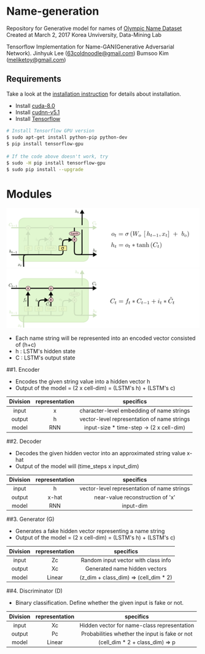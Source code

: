 Name-generation
=====================================================================================================
Repository for Generative model for names of [Olympic Name Dataset]()
Created at March 2, 2017 Korea Unviversity, Data-Mining Lab

Tensorflow Implementation for Name-GAN(Generative Adversarial Network).
Jinhyuk Lee (63coldnoodle@gmail.com)
Bumsoo Kim  (meliketoy@gmail.com)

## Requirements
Take a look at the [installation instruction](./INSTALL.md) for details about installation.
- Install [cuda-8.0](https://developer.nvidia.com/cuda-downlaods)
- Install [cudnn-v5.1](https://developer.nvidia.com/cudnn)
- Install [Tensorflow](https://www.tensorflow.org/install/install_linux)
```bash
# Install Tensorflow GPU version
$ sudo apt-get install python-pip python-dev
$ pip install tensorflow-gpu

# If the code above doesn't work, try
$ sudo -H pip install tensorflow-gpu
$ sudo pip install --upgrade
```
# Modules

![alt_tag](images/LSTM-h.png)
![alt_tag](images/LSTM-C.png)
- Each name string will be represented into an encoded vector consisted of (h+c)
- h : LSTM's hidden state
- C : LSTM's output state

##1. Encoder

- Encodes the given string value into a hidden vector h
- Output of the model = (2 x cell-dim) = (LSTM's h) + (LSTM's c)

| Division | representation | specifics                                   |
|:--------:|:--------------:|:-------------------------------------------:|
|   input  |       x        | character-level embedding of name strings   |
|  output  |       h        | vector-level representation of name strings |
|   model  |      RNN       | input-size * time-step -> (2 x cell-dim)    |

##2. Decoder

- Decodes the given hidden vector into an approximated string value x-hat
- Output of the model will (time_steps x input_dim)

| Division | representation | specifics                                   |
|:--------:|:--------------:|:-------------------------------------------:|
|  input   |       h        | vector-level representation of name strings |
| output   |     x-hat      | near-value reconstruction of 'x'            |
|  model   |      RNN       | input-dim |

##3. Generator (G)

- Generates a fake hidden vector representing a name string
- Output of the model = (2 x cell-dim) = (LSTM's h) + (LSTM's c)

| Division | representation | specifics                             |
|:--------:|:--------------:|:-------------------------------------:|
|  input   |      Zc        | Random input vector with class info   |
| output   |      Xc        | Generated name hidden vectors         |
|  model   |      Linear    | (z_dim + class_dim) => (cell_dim * 2) |

##4. Discriminator (D)

- Binary classification. Define whether the given input is fake or not.

| Division | representation | specifics                                      |
|:--------:|:--------------:|:----------------------------------------------:|
|  input   |      Xc        | Hidden vector for name-class representation    |
| output   |      Pc        | Probabilities whether the input is fake or not |
|  model   |      Linear    | (cell_dim * 2  + class_dim) => p               |

